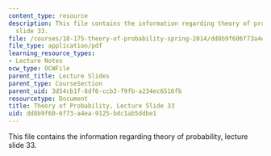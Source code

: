 ```yaml
---
content_type: resource
description: This file contains the information regarding theory of probability, lecture
  slide 33.
file: /courses/18-175-theory-of-probability-spring-2014/dd8b9f606f73a4ea9125bdc1ab5ddbe1_MIT18_175S14_Lecture33.pdf
file_type: application/pdf
learning_resource_types:
- Lecture Notes
ocw_type: OCWFile
parent_title: Lecture Slides
parent_type: CourseSection
parent_uid: 3d54cb1f-8df6-ccb3-f9fb-a234ec6516fb
resourcetype: Document
title: Theory of Probability, Lecture Slide 33
uid: dd8b9f60-6f73-a4ea-9125-bdc1ab5ddbe1
---
```

This file contains the information regarding theory of probability, lecture slide 33.

